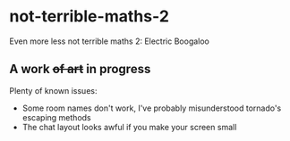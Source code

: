 # not-terrible-maths-2
Even more less not terrible maths 2: Electric Boogaloo

## A work ~~of art~~ in progress

Plenty of known issues:
* Some room names don't work, I've probably misunderstood tornado's escaping methods
* The chat layout looks awful if you make your screen small
